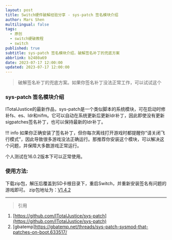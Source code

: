 ```yaml
---
layout: post
title: Switch硬件破解经验分享 - sys-patch 签名模块介绍
author: Mars Shen
multilingual: false
tags:
  - 原创
  - switch硬破教程
  - switch
published: true
subtitle: sys-patch 签名模块介绍，破解签名补丁的兜底方案
abbrlink: b2480a69
date: 2023-07-17 12:00:00
updated: 2023-07-17 12:00:00
---
```


>破解签名补丁的兜底方案。如果你签名补丁没法正常工作，可以试试这个

### sys-patch 签名模块介绍

ITotalJustice的最新作品，sys-patch是一个类似脚本的系统模块，可在启动时修补fs、es、ldr和nifm。它可以自动在系统更新后更新ldr补丁，因此即使没有更新sigpatches签名补丁，也可以保持最新的ldr补丁。

!!! info
    如果你正确安装了签名补丁，但你每次离线打开游戏时都提醒你“请关闭飞行模式”，因此导致很多游戏没法正确运行。那推荐你安装这个模块，可以解决这个问题，并保障大多数游戏正常运行。

个人测试在16.0.2版本下可以正常使用。
<!--more -->

###  使用方法:

下载zip包，解压后覆盖到SD卡根目录下，重启Switch，并重新安装签名有问题的游戏即可。
zip包地址为：[V1.4.2](https://github.com/ITotalJustice/sys-patch/releases/download/v1.4.2/sys-patch.zip)

---

> 引用

1. [https://github.com/ITotalJustice/sys-patch](https://github.com/ITotalJustice/sys-patch)
2. [gbatemp]https://gbatemp.net/threads/sys-patch-sysmod-that-patches-on-boot.633517/


